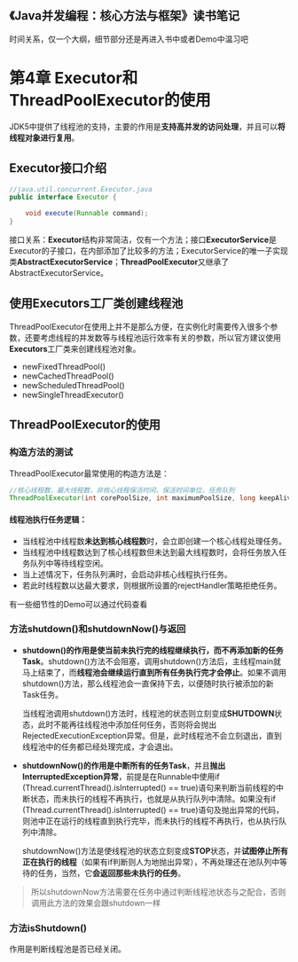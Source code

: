 《Java并发编程：核心方法与框架》读书笔记
-----------------------

时间关系，仅一个大纲，细节部分还是再进入书中或者Demo中温习吧

# 第4章 Executor和ThreadPoolExecutor的使用

JDK5中提供了线程池的支持，主要的作用是**支持高并发的访问处理**，并且可以**将线程对象进行复用**。

## Executor接口介绍

```java
//java.util.concurrent.Executor.java 
public interface Executor {

    void execute(Runnable command);
}
```

接口关系：**Executor**结构非常简洁，仅有一个方法；接口**ExecutorService**是Executor的子接口，在内部添加了比较多的方法；ExecutorService的唯一子实现类**AbstractExecutorService**；**ThreadPoolExecutor**又继承了AbstractExecutorService。

## 使用Executors工厂类创建线程池

ThreadPoolExecutor在使用上并不是那么方便，在实例化时需要传入很多个参数，还要考虑线程的并发数等与线程池运行效率有关的参数，所以官方建议使用**Executors**工厂类来创建线程池对象。

* newFixedThreadPool()
* newCachedThreadPool()
* newScheduledThreadPool()
* newSingleThreadExecutor()

## ThreadPoolExecutor的使用

### 构造方法的测试

ThreadPoolExecutor最常使用的构造方法是：

```java
//核心线程数，最大线程数，非核心线程保活时间，保活时间单位，任务队列
ThreadPoolExecutor(int corePoolSize, int maximumPoolSize, long keepAliveTime, TimeUnit unit, BlockingQueue<Runnable> workQueue)
```

#### 线程池执行任务逻辑：

* 当线程池中线程数**未达到核心线程数**时，会立即创建一个核心线程处理任务。
* 当线程池中线程数达到了核心线程数但未达到最大线程数时，会将任务放入任务队列中等待线程空闲。
* 当上述情况下，任务队列满时，会启动非核心线程执行任务。
* 若此时线程数以达最大要求，则根据所设置的rejectHandler策略拒绝任务。

有一些细节性的Demo可以通过代码查看



### 方法shutdown()和shutdownNow()与返回

* **shutdown()**的作用是使**当前未执行完的线程继续执行，而不再添加新的任务Task**。shutdown()方法不会阻塞，调用shutdown()方法后，主线程main就马上结束了，而**线程池会继续运行直到所有任务执行完才会停止**。如果不调用shutdown()方法，那么线程池会一直保持下去，以便随时执行被添加的新Task任务。

  当线程池调用shutdown()方法时，线程池的状态则立刻变成**SHUTDOWN**状态，此时不能再往线程池中添加任何任务，否则将会抛出RejectedExecutionException异常。但是，此时线程池不会立刻退出，直到线程池中的任务都已经处理完成，才会退出。

* **shutdownNow()**的作用是**中断所有的任务Task**，并且**抛出InterruptedException异常**，前提是在Runnable中使用if (Thread.currentThread().isInterrupted() == true)语句来判断当前线程的中断状态，而未执行的线程不再执行，也就是从执行队列中清除。如果没有if (Thread.currentThread().isInterrupted() == true)语句及抛出异常的代码，则池中正在运行的线程直到执行完毕，而未执行的线程不再执行，也从执行队列中清除。

  shutdownNow()方法是使线程池的状态立刻变成**STOP**状态，并**试图停止所有正在执行的线程**（如果有if判断则人为地抛出异常），不再处理还在池队列中等待的任务，当然，它**会返回那些未执行的任务**。

> 所以shutdownNow方法需要在任务中通过判断线程池状态与之配合，否则调用此方法的效果会跟shutdown一样

### 方法isShutdown()

作用是判断线程池是否已经关闭。
